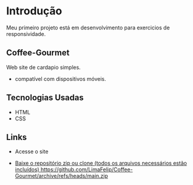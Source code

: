 # Introdução
Meu primeiro projeto está em desenvolvimento para exercicios de responsividade.

## Coffee-Gourmet
Web site de cardapio simples.
 * compatível com dispositivos móveis.
 
## Tecnologias Usadas
* HTML
* CSS


## Links
 
* Acesse o site
 <a href="https://limafelip.github.io/Coffee-Gourmet/" target="_blank" rel="external">

* Baixe o repositório zip ou clone (todos os arquivos necessários estão incluídos)
https://github.com/LimaFelip/Coffee-Gourmet/archive/refs/heads/main.zip
